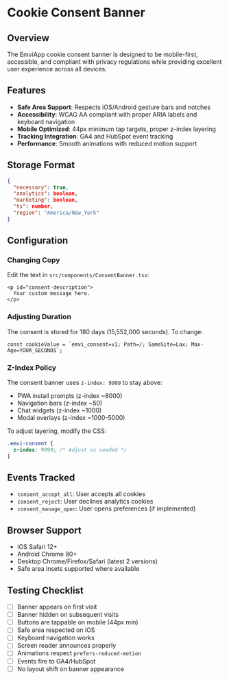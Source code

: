 # Cookie Consent Banner

## Overview
The EmviApp cookie consent banner is designed to be mobile-first, accessible, and compliant with privacy regulations while providing excellent user experience across all devices.

## Features
- **Safe Area Support**: Respects iOS/Android gesture bars and notches
- **Accessibility**: WCAG AA compliant with proper ARIA labels and keyboard navigation
- **Mobile Optimized**: 44px minimum tap targets, proper z-index layering
- **Tracking Integration**: GA4 and HubSpot event tracking
- **Performance**: Smooth animations with reduced motion support

## Storage Format
```json
{
  "necessary": true,
  "analytics": boolean,
  "marketing": boolean,
  "ts": number,
  "region": "America/New_York"
}
```

## Configuration

### Changing Copy
Edit the text in `src/components/ConsentBanner.tsx`:
```tsx
<p id="consent-description">
  Your custom message here.
</p>
```

### Adjusting Duration
The consent is stored for 180 days (15,552,000 seconds). To change:
```tsx
const cookieValue = `emvi_consent=v1; Path=/; SameSite=Lax; Max-Age=YOUR_SECONDS`;
```

### Z-Index Policy
The consent banner uses `z-index: 9999` to stay above:
- PWA install prompts (z-index ~8000)
- Navigation bars (z-index ~50)
- Chat widgets (z-index ~1000)
- Modal overlays (z-index ~1000-5000)

To adjust layering, modify the CSS:
```css
.emvi-consent {
  z-index: 9999; /* Adjust as needed */
}
```

## Events Tracked
- `consent_accept_all`: User accepts all cookies
- `consent_reject`: User declines analytics cookies
- `consent_manage_open`: User opens preferences (if implemented)

## Browser Support
- iOS Safari 12+
- Android Chrome 80+
- Desktop Chrome/Firefox/Safari (latest 2 versions)
- Safe area insets supported where available

## Testing Checklist
- [ ] Banner appears on first visit
- [ ] Banner hidden on subsequent visits
- [ ] Buttons are tappable on mobile (44px min)
- [ ] Safe area respected on iOS
- [ ] Keyboard navigation works
- [ ] Screen reader announces properly
- [ ] Animations respect `prefers-reduced-motion`
- [ ] Events fire to GA4/HubSpot
- [ ] No layout shift on banner appearance